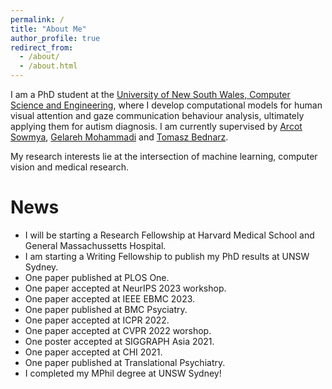 ```yaml
---
permalink: /
title: "About Me"
author_profile: true
redirect_from: 
  - /about/
  - /about.html
---
```

I am a PhD student at the [University of New South Wales, Computer Science and Engineering](https://www.unsw.edu.au/engineering/our-schools/computer-science-and-engineering), where I develop computational models for human visual attention and gaze communication behaviour analysis, ultimately applying them for autism diagnosis.
I am currently supervised by [Arcot Sowmya](https://research.unsw.edu.au/people/professor-arcot-sowmya), [Gelareh Mohammadi](https://www.gelarehmohammadi.com/Home.html) and [Tomasz Bednarz](https://tomaszbednarz.net/).

My research interests lie at the intersection of machine learning, computer vision and medical research.

News
======
- I will be starting a Research Fellowship at Harvard Medical School and General Massachussetts Hospital.
- I am starting a Writing Fellowship to publish my PhD results at UNSW Sydney.
- One paper published at PLOS One.
- One paper accepted at NeurIPS 2023 workshop.
- One paper accepted at IEEE EBMC 2023.
- One paper published at BMC Psyciatry.
- One paper accepted at ICPR 2022.
- One paper accepted at CVPR 2022 worshop.
- One poster accepted at SIGGRAPH Asia 2021.
- One paper accepted at CHI 2021.
- One paper published at Translational Psychiatry.
- I completed my MPhil degree at UNSW Sydney!


